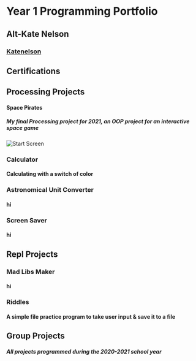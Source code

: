 # Year 1 Programming Portfolio 
## Alt-Kate Nelson
### [Katenelson](mailto.katenelson260@gmail.com) 

## Certifications

## Processing Projects

#### Space Pirates 
##### My final Processing project for 2021, an OOP project for an interactive space game 

![Start Screen](https://user-images.githubusercontent.com/80906139/111888072-e3864e00-899e-11eb-8951-267af8ef2ad3.png)

### Calculator 
#### Calculating with a switch of color

### Astronomical Unit Converter 
#### hi

### Screen Saver 
#### hi 

## Repl Projects 

### Mad Libs Maker
#### hi 

### Riddles 
#### A simple file practice program to take user input & save it to a file 

## Group Projects 

##### All projects programmed during the 2020-2021 school year  
